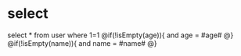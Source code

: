 select
===
select * from user where 1=1
@if(!isEmpty(age)){
and age = #age#
@}
@if(!isEmpty(name)){
and name = #name#
@}